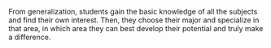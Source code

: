 From generalization, students gain the basic knowledge of all the subjects and find their own interest. Then, they choose their major and specialize in that area, in which area they can best develop their potential and truly make a difference.